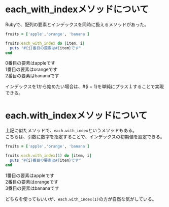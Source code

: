 # each_with_indexメソッドについて
Rubyで、配列の要素とインデックスを同時に扱えるメソッドがあった。

```ruby
fruits = ['apple','orange', 'banana']

fruits.each_with_index do |item, i|
  puts "#{i}番目の要素は#{item}です"
end
```

0番目の要素はappleです  
1番目の要素はorangeです  
2番目の要素はbananaです  

インデックスを1から始めたい場合は、#{i + 1}を単純にプラス１することで実現できる。

# each.with_indexメソッドについて
上記に似たメソッドで、`each.with_index`というメソッドもある。  
こちらは、引数に数字を指定することで、インデックスの初期値を設定できる。

```ruby
fruits = ['apple','orange', 'banana']

fruits.each.with_index(1) do |item, i|
  puts "#{i}番目の要素は#{item}です"
end
```

1番目の要素はappleです  
2番目の要素はorangeです  
3番目の要素はbananaです

どちらを使ってもいいが、`each.with_index(1)`の方が自然な気がしている。
